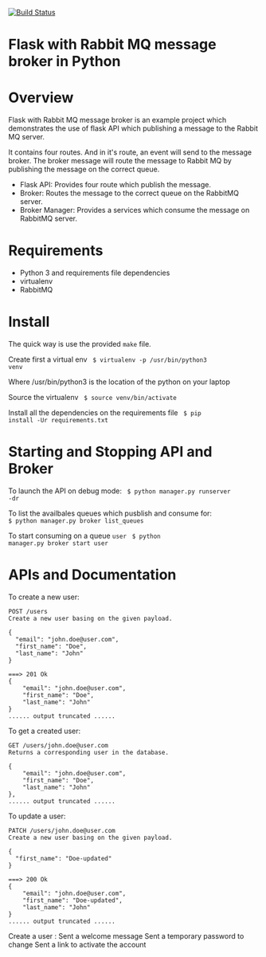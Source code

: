 [![Build Status](https://travis-ci.org/lemzoo/flask-rabbitmq.svg?branch=master)](https://travis-ci.org/lemzoo/flask-rabbitmq)

# Flask with Rabbit MQ message broker in Python

Overview
========

Flask with Rabbit MQ message broker is an example project which demonstrates the use
of flask API which publishing a message to the Rabbit MQ server.

It contains four routes. And in it's route, an event will send to the message broker.
The broker message will route the message to Rabbit MQ by publishing the message on the correct queue.

 * Flask API: Provides four route which publish the message.
 * Broker: Routes the message to the correct queue on the RabbitMQ server.
 * Broker Manager: Provides a services which consume the message on RabbitMQ server.

Requirements
===========

* Python 3 and requirements file dependencies
* virtualenv
* RabbitMQ

Install
=======

The quick way is use the provided `make` file.

Create first a virtual env
<code>
$ virtualenv -p /usr/bin/python3 venv
</code>

Where /usr/bin/python3 is the location of the python on your laptop

Source the virtualenv
<code>
$ source venv/bin/activate
</code>

Install all the dependencies on the requirements file
<code>
$ pip install -Ur requirements.txt
</code>


Starting and Stopping API and Broker
========================================

To launch the API on debug mode:
<code>
$ python manager.py runserver -dr
</code>

To list the availbales queues which pusblish and consume for:
<code>
$ python manager.py broker list_queues
</code>

To start consuming on a queue `user`
<code>
$ python manager.py broker start user
</code>


APIs and Documentation
======================


To create a new user:

    POST /users
    Create a new user basing on the given payload.

    {
      "email": "john.doe@user.com",
      "first_name": "Doe",
      "last_name": "John"
    }

    ===> 201 Ok
    {
        "email": "john.doe@user.com",
        "first_name": "Doe",
        "last_name": "John"
    }
    ...... output truncated ......

To get a created user:

    GET /users/john.doe@user.com
    Returns a corresponding user in the database.

    {
        "email": "john.doe@user.com",
        "first_name": "Doe",
        "last_name": "John"
    },
    ...... output truncated ......


To update a user:

    PATCH /users/john.doe@user.com
    Create a new user basing on the given payload.

    {
      "first_name": "Doe-updated"
    }

    ===> 200 Ok
    {
        "email": "john.doe@user.com",
        "first_name": "Doe-updated",
        "last_name": "John"
    }
    ...... output truncated ......

Create a user :
    Sent a welcome message
    Sent a temporary password to change
    Sent a link to activate the account

